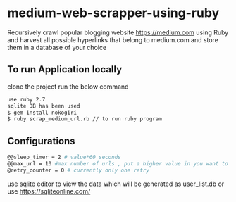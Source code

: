 # medium-web-scrapper-using-ruby
Recursively crawl popular blogging website
https://medium.com using Ruby and harvest all 
possible hyperlinks that belong to medium.com and store them in a database of your choice

## To run Application locally

clone the project run the below command

```bash
use ruby 2.7
sqlite DB has been used
$ gem install nokogiri
$ ruby scrap_medium_url.rb // to run ruby program
```

## Configurations
```bash
@@sleep_timer = 2 # value*60 seconds
@@max_url = 10 #max number of urls , put a higher value in you want to scrap more
@retry_counter = 0 # currently only one retry
```

use sqlite editor to view the data which will be generated
as user_list.db
or use https://sqliteonline.com/ 